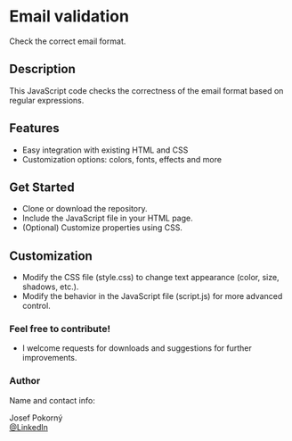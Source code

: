 # Email validation

Check the correct email format.

## Description

This JavaScript code checks the correctness of the email format based on regular expressions.

## Features

- Easy integration with existing HTML and CSS
- Customization options: colors, fonts, effects and more

## Get Started

- Clone or download the repository.
- Include the JavaScript file in your HTML page.
- (Optional) Customize properties using CSS.

## Customization

- Modify the CSS file (style.css) to change text appearance (color, size, shadows, etc.).
- Modify the behavior in the JavaScript file (script.js) for more advanced control.

### Feel free to contribute!

- I welcome requests for downloads and suggestions for further improvements.

### Author

Name and contact info:

Josef Pokorný  
[@LinkedIn](https://www.linkedin.com/in/josef-pokorny89/)

